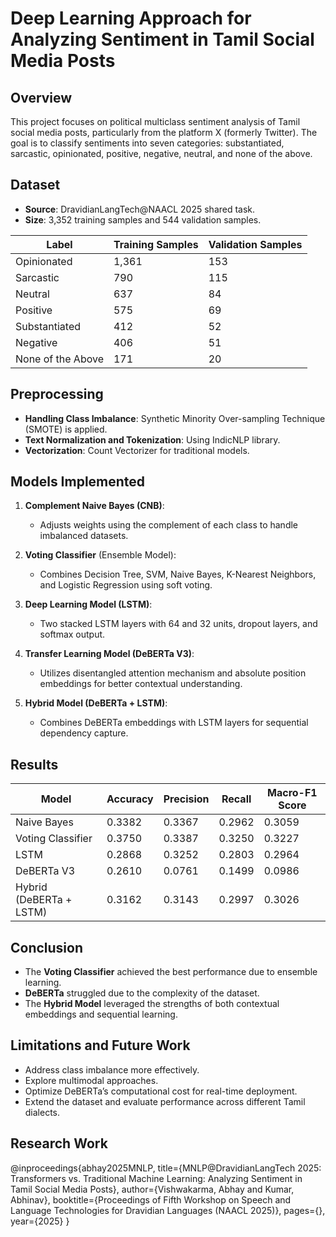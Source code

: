 # Deep Learning Approach for Analyzing Sentiment in Tamil Social Media Posts

## Overview
This project focuses on political multiclass sentiment analysis of Tamil social media posts, particularly from the platform X (formerly Twitter). The goal is to classify sentiments into seven categories: substantiated, sarcastic, opinionated, positive, negative, neutral, and none of the above.

## Dataset
- **Source**: DravidianLangTech@NAACL 2025 shared task.
- **Size**: 3,352 training samples and 544 validation samples.

| Label             | Training Samples | Validation Samples |
|----------------|-----------------|--------------------|
| Opinionated   | 1,361                     | 153                           |
| Sarcastic         | 790                        | 115                           |
| Neutral            | 637                        | 84                             |
| Positive            | 575                        | 69                             |
| Substantiated | 412                        | 52                             |
| Negative          | 406                        | 51                             |
| None of the Above | 171                 | 20                             |

## Preprocessing
- **Handling Class Imbalance**: Synthetic Minority Over-sampling Technique (SMOTE) is applied.
- **Text Normalization and Tokenization**: Using IndicNLP library.
- **Vectorization**: Count Vectorizer for traditional models.

## Models Implemented
1. **Complement Naive Bayes (CNB)**: 
   - Adjusts weights using the complement of each class to handle imbalanced datasets.

2. **Voting Classifier** (Ensemble Model):
   - Combines Decision Tree, SVM, Naive Bayes, K-Nearest Neighbors, and Logistic Regression using soft voting.

3. **Deep Learning Model (LSTM)**:
   - Two stacked LSTM layers with 64 and 32 units, dropout layers, and softmax output.

4. **Transfer Learning Model (DeBERTa V3)**:
   - Utilizes disentangled attention mechanism and absolute position embeddings for better contextual understanding.

5. **Hybrid Model (DeBERTa + LSTM)**:
   - Combines DeBERTa embeddings with LSTM layers for sequential dependency capture.

## Results
| Model                    | Accuracy | Precision | Recall | Macro-F1 Score |
|----------------|-----------|------------|---------|----------------|
| Naive Bayes      | 0.3382      | 0.3367         | 0.2962   | 0.3059                |
| Voting Classifier | 0.3750      | 0.3387         | 0.3250   | 0.3227                |
| LSTM                     | 0.2868      | 0.3252         | 0.2803   | 0.2964                |
| DeBERTa V3          | 0.2610      | 0.0761         | 0.1499   | 0.0986                |
| Hybrid (DeBERTa + LSTM) | 0.3162 | 0.3143 | 0.2997 | 0.3026 |

## Conclusion
- The **Voting Classifier** achieved the best performance due to ensemble learning.
- **DeBERTa** struggled due to the complexity of the dataset.
- The **Hybrid Model** leveraged the strengths of both contextual embeddings and sequential learning.

## Limitations and Future Work
- Address class imbalance more effectively.
- Explore multimodal approaches.
- Optimize DeBERTa’s computational cost for real-time deployment.
- Extend the dataset and evaluate performance across different Tamil dialects.

## Research Work
@inproceedings{abhay2025MNLP, title={MNLP@DravidianLangTech 2025: Transformers vs. Traditional Machine Learning: Analyzing Sentiment in Tamil Social Media Posts}, author={Vishwakarma, Abhay and Kumar, Abhinav}, booktitle={Proceedings of Fifth Workshop on Speech and Language Technologies for Dravidian Languages (NAACL 2025)}, pages={}, year={2025} }
